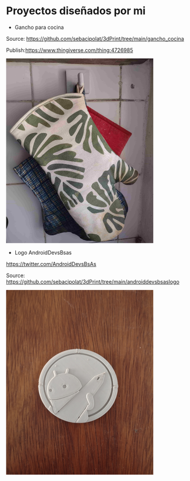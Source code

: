 # Proyectos diseñados por mi

* Gancho para cocina

Source: https://github.com/sebacipolat/3dPrint/tree/main/gancho_cocina

Publish:https://www.thingiverse.com/thing:4726985

<img src="https://github.com/sebacipolat/3dPrint/blob/main/gancho_cocina/imagenes/finish.jpg"  width="400" height="500"> 

* Logo AndroidDevsBsas 

https://twitter.com/AndroidDevsBsAs

Source: https://github.com/sebacipolat/3dPrint/tree/main/androiddevsbsaslogo


<img src="https://github.com/sebacipolat/3dPrint/blob/main/androiddevsbsaslogo/imagenes/logo.jpg"  width="400" height="500"> 
